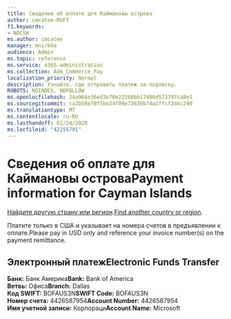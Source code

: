 ```yaml
---
title: Сведения об оплате для Каймановы острова
author: cmcatee-MSFT
f1.keywords:
- NOCSH
ms.author: cmcatee
manager: mnirkhe
audience: Admin
ms.topic: reference
ms.service: o365-administration
ms.collection: Adm_Commerce_Pay
localization_priority: Normal
description: Узнайте, где отправить платеж за подписку.
ROBOTS: NOINDEX, NOFOLLOW
ms.openlocfilehash: 24a964e36ed3e70e22160bb17486d573797ca8e1
ms.sourcegitcommit: ca2b58ef8f5be24f09e73620b74a1ffcf2d4c290
ms.translationtype: MT
ms.contentlocale: ru-RU
ms.lasthandoff: 02/24/2020
ms.locfileid: "42255791"
---
```

# <a name="payment-information-for-cayman-islands"></a><span data-ttu-id="0e237-103">Сведения об оплате для Каймановы острова</span><span class="sxs-lookup"><span data-stu-id="0e237-103">Payment information for Cayman Islands</span></span>

<span data-ttu-id="0e237-104">[Найдите другую страну или регион](../billing-and-payments/pay-for-your-subscription.md).</span><span class="sxs-lookup"><span data-stu-id="0e237-104">[Find another country or region](../billing-and-payments/pay-for-your-subscription.md).</span></span>

<span data-ttu-id="0e237-105">Платите только в США и указывает на номера счетов в предъявлении к оплате.</span><span class="sxs-lookup"><span data-stu-id="0e237-105">Please pay in USD only and reference your invoice number(s) on the payment remittance.</span></span>

## <a name="electronic-funds-transfer"></a><span data-ttu-id="0e237-106">Электронный платеж</span><span class="sxs-lookup"><span data-stu-id="0e237-106">Electronic Funds Transfer</span></span>

<span data-ttu-id="0e237-107">**Банк:** Банк Америка</span><span class="sxs-lookup"><span data-stu-id="0e237-107">**Bank:** Bank of America</span></span>  
<span data-ttu-id="0e237-108">**Ветвь:** Офиса</span><span class="sxs-lookup"><span data-stu-id="0e237-108">**Branch:** Dallas</span></span>  
<span data-ttu-id="0e237-109">**Код SWIFT:** BOFAUS3N</span><span class="sxs-lookup"><span data-stu-id="0e237-109">**SWIFT Code:** BOFAUS3N</span></span>  
<span data-ttu-id="0e237-110">**Номер счета:** 4426587954</span><span class="sxs-lookup"><span data-stu-id="0e237-110">**Account Number:** 4426587954</span></span>  
<span data-ttu-id="0e237-111">**Имя учетной записи:** Корпораци</span><span class="sxs-lookup"><span data-stu-id="0e237-111">**Account Name:** Microsoft</span></span>  